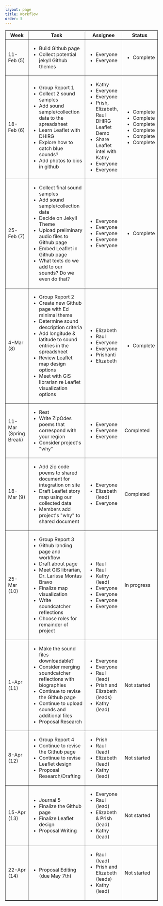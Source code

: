 ```yaml
---
layout: page
title: Workflow
order: 5
---
```


<table border="1">
  <tr>
    <th>Week</th>
    <th>Task</th>
    <th>Assignee</th>
    <th>Status</th>
  </tr>
  <tr>
    <td>11-Feb (5) </td>
    <td>
      <ul>
        <li>Build Github page</li>
        <li>Collect potential jekyll Github themes</li>
      </ul>
    </td>
    <td>
      <ul>
        <li>Everyone</li>
        <li>Everyone</li>
      </ul>
    </td>
    <td>
      <ul>
        <li>Complete</li>
      </ul>
    </td>
  </tr>
  <tr>
    <td>18-Feb (6) </td>
    <td>
      <ul>
        <li>Group Report 1</li>
        <li>Collect 2 sound samples</li>
        <li>Add sound sample/collection data to the spreadsheet</li>
        <li>Learn Leaflet with DHIRG</li>
        <li>Explore how to catch blue sounds?</li>
        <li>Add photos to bios in github</li>
      </ul>
    </td>
    <td>
      <ul>
        <li>Kathy</li>
        <li>Everyone</li>
        <li>Everyone</li>
        <li>Prish, Elizabeth, Raul DHIRG Leaflet Demo</li>
        <li>Share Leaflet intel with Kathy</li>
        <li>Everyone</li>
        <li>Everyone</li>
      </ul>
    </td>
    <td>
      <ul>
        <li>Complete</li>
        <li>Complete</li>
        <li>Complete</li>
        <li>Complete</li>
        <li>Complete</li>
        <li>Complete</li>
      </ul>
    </td>
  </tr>
  <tr>
    <td>25-Feb (7) </td>
    <td>
      <ul>
        <li>Collect final sound samples</li>
        <li>Add sound sample/collection data</li>
        <li>Decide on Jekyll Theme</li>
        <li>Upload preliminary audio files to Github page</li>
        <li>Embed Leaflet in Github page</li>
        <li>What texts do we add to our sounds? Do we even do that?</li>
      </ul>
    </td>
    <td>
      <ul>
        <li>Everyone</li>
        <li>Everyone</li>
        <li>Everyone</li>
        <li>Everyone</li>
        <li>Everyone</li>
      </ul>
    </td>
    <td>
      <ul>
        <li>Complete</li>
      </ul>
    </td>
  </tr>
  <tr>
    <td>4-Mar (8) </td>
    <td>
      <ul>
        <li>Group Report 2</li>
        <li>Create new Github page with Ed minimal theme</li>
        <li>Determine sound description criteria</li>
        <li>Add longitude & latitude to sound entries in the spreadsheet</li>
        <li>Review Leaflet map design options</li>
        <li>Meet with GIS librarian re Leaflet visualization options</li>
      </ul>
    </td>
    <td>
      <ul>
        <li>Elizabeth</li>
        <li>Raul</li>
        <li>Everyone</li>
        <li>Everyone</li>
        <li>Prishanti</li>
        <li>Elizabeth</li>
      </ul>
    </td>
    <td>
      <ul>
       <li>Complete</li>
      </ul>
    </td>
  </tr>
  <tr>
    <td>11-Mar (Spring Break)</td>
    <td>
      <ul>
        <li>Rest</li>
        <li>Write ZipOdes poems that correspond with your region</li>
        <li>Consider project's "why"</li>
      </ul>
    </td>
    <td>
      <ul>
        <li>Everyone</li>
        <li>Everyone</li>
        <li>Everyone</li>
      </ul>
    </td>
    <td>Completed</td>
  </tr>
  <tr>
    <td>18-Mar (9) </td>
    <td>
      <ul>
        <li>Add zip code poems to shared document for integration on site</li>
        <li>Draft Leaflet story map using our collected data</li>
        <li>Members add project's "why" to shared document</li>
      </ul>
    </td>
    <td>
      <ul>
        <li>Everyone</li>
        <li>Elizabeth (lead)</li>
        <li>Everyone</li>
      </ul>
    </td>
    <td>Completed</td>
  </tr>
  <tr>
    <td>25-Mar (10)</td>
    <td>
      <ul>
        <li>Group Report 3</li>
        <li>Github landing page and workflow</li>
        <li>Draft about page</li>
        <li>Meet GIS librarian, Dr. Larissa Montas Bravo</li>
        <li>Finalize map visualization</li>
        <li>Write soundcatcher reflections</li>
        <li>Choose roles for remainder of project</li>
      </ul>
    </td>
    <td>
      <ul>
        <li>Raul</li>
        <li>Raul</li>
        <li>Kathy (lead)</li>
        <li>Everyone</li>
        <li>Everyone</li>
        <li>Everyone</li>
        <li>Everyone</li>
      </ul>
    </td>
    <td>In progress</td>
  </tr>
  <tr>
    <td>1-Apr (11) </td>
    <td>
      <ul>
        <li>Make the sound files downloadable? </li>
        <li>Consider merging soundcatcher reflections with biographies</li>
        <li>Continue to revise the Github page</li>
        <li>Continue to upload sounds and additional files</li>
        <li>Proposal Research</li>
      </ul>
    </td>
    <td>
      <ul>
        <li>Everyone</li>
        <li>Everyone</li>
        <li>Raul (lead)</li>
        <li>Prish and Elizabeth (leads)</li>
        <li>Kathy (lead)</li>
      </ul>
    </td>
    <td>Not started</td>
  </tr>
  <tr>
    <td>8-Apr (12) </td>
    <td>
      <ul>
        <li>Group Report 4</li>
        <li>Continue to revise the Github page</li>
        <li>Continue to revise Leaflet design</li>
        <li>Proposal Research/Drafting</li>
      </ul>
    </td>
    <td>
      <ul>
        <li>Prish</li>
        <li>Raul (lead)</li>
        <li>Elizabeth (lead)</li>
        <li>Kathy (lead)</li>
      </ul>
    </td>
    <td>Not started</td>
  </tr>
  <tr>
    <td>15-Apr (13) </td>
    <td>
      <ul>
        <li>Journal 5</li>
        <li>Finalize the Github page</li>
        <li>Finalize Leaflet design</li>
        <li>Proposal Writing</li>
      </ul>
    </td>
    <td>
      <ul>
        <li>Everyone</li>
        <li>Raul (lead)</li>
        <li>Elizabeth & Prish (lead)</li>
        <li>Kathy (lead)</li>
      </ul>
    </td>
    <td>Not started</td>
  </tr>
  <tr>
    <td>22-Apr (14) </td>
    <td>
      <ul>
        <li>Proposal Editing (due May 7th)</li>
      </ul>
    </td>
    <td>
      <ul>
        <li>Raul (lead)</li>
        <li>Prish and Elizabeth (leads)</li>
        <li>Kathy (lead)</li>
      </ul>
    </td>
    <td>Not started</td>
  </tr>
</table>



